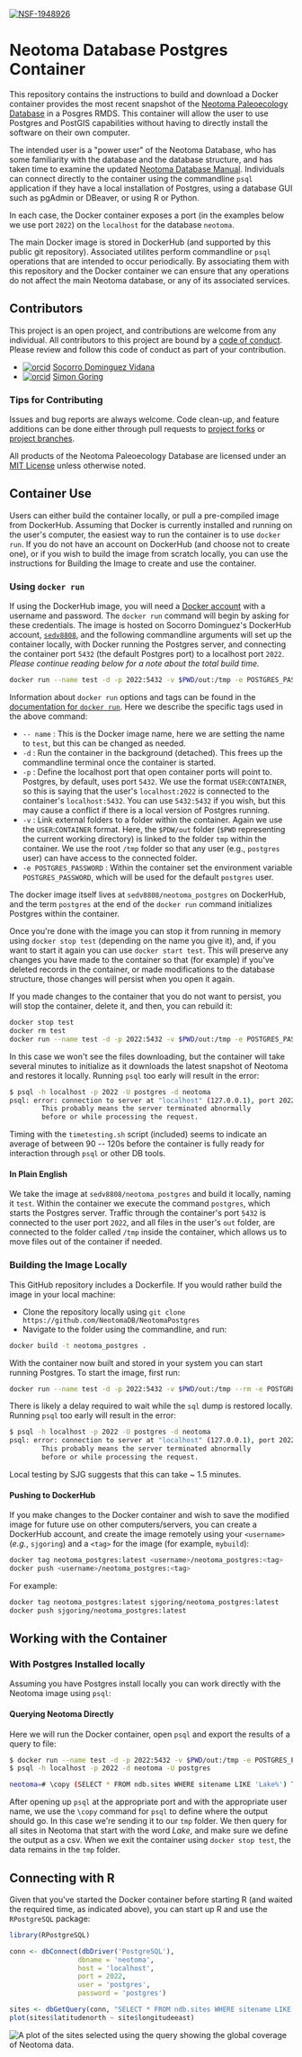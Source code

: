[![NSF-1948926](https://img.shields.io/badge/NSF-1948926-blue.svg)](https://nsf.gov/awardsearch/showAward?AWD_ID=1948926)

# Neotoma Database Postgres Container

This repository contains the instructions to build and download a Docker container provides the most recent snapshot of the [Neotoma Paleoecology Database](https://neotomadb.org) in a Posgres RMDS. This container will allow the user to use Postgres and PostGIS capabilities without having to directly install the software on their own computer.

The intended user is a "power user" of the Neotoma Database, who has some familiarity with the database and the database structure, and has taken time to examine the updated [Neotoma Database Manual](). Individuals can connect directly to the container using the commandline `psql` application if they have a local installation of Postgres, using a database GUI such as pgAdmin or DBeaver, or using R or Python.

In each case, the Docker container exposes a port (in the examples below we use port `2022`) on the `localhost` for the database `neotoma`.

The main Docker image is stored in DockerHub (and supported by this public git repository). Associated utilites perform commandline or `psql` operations that are intended to occur periodically. By associating them with this repository and the Docker container we can ensure that any operations do not affect the main Neotoma database, or any of its associated services.

## Contributors

This project is an open project, and contributions are welcome from any individual.  All contributors to this project are bound by a [code of conduct](CODE_OF_CONDUCT.md).  Please review and follow this code of conduct as part of your contribution.

* [![orcid](https://img.shields.io/badge/orcid-0000--0002--7926--4935-brightgreen.svg)](https://orcid.org/0000-0002-7926-4935) [Socorro Dominguez Vidana](https://sedv8808.github.io/)
* [![orcid](https://img.shields.io/badge/orcid-0000--0002--2700--4605-brightgreen.svg)](https://orcid.org/0000-0002-2700-4605) [Simon Goring](http://goring.org)

### Tips for Contributing

Issues and bug reports are always welcome.  Code clean-up, and feature additions can be done either through pull requests to [project forks](https://github.com/NeotomaDB/neotoma2/network/members) or [project branches](https://github.com/NeotomaDB/neotoma2/branches).

All products of the Neotoma Paleoecology Database are licensed under an [MIT License](LICENSE) unless otherwise noted.

## Container Use

Users can either build the container locally, or pull a pre-compiled image from DockerHub.  Assuming that Docker is currently installed and running on the user's computer, the easiest way to run the container is to use `docker run`. If you do not have an account on DockerHub (and choose not to create one), or if you wish to build the image from scratch locally, you can use the instructions for Building the Image to create and use the container.

### Using `docker run`

If using the DockerHub image, you will need a [Docker account](https://hub.docker.com/) with a username and password.  The `docker run` command will begin by asking for these credentials. The image is hosted on Socorro Dominguez's DockerHub account, [`sedv8808`](https://hub.docker.com/u/sedv8808), and the following commandline arguments will set up the container locally, with Docker running the Postgres server, and connecting the container port `5432` (the default Postgres port) to a localhost port `2022`. *Please continue reading below for a note about the total build time.*

```bash
docker run --name test -d -p 2022:5432 -v $PWD/out:/tmp -e POSTGRES_PASSWORD=postgres sedv8808/neotoma_postgres postgres
```

Information about `docker run` options and tags can be found in the [documentation for `docker run`](https://docs.docker.com/engine/reference/commandline/run/). Here we describe the specific tags used in the above command:

* `-- name` : This is the Docker image name, here we are setting the name to `test`, but this can be changed as needed.
* `-d` : Run the container in the background (detached). This frees up the commandline terminal once the container is started.
* `-p` : Define the localhost port that open container ports will point to. Postgres, by default, uses port `5432`. We use the format `USER`:`CONTAINER`, so this is saying that the user's `localhost:2022` is connected to the container's `localhost:5432`.  You can use `5432:5432` if you wish, but this may cause a conflict if there is a local version of Postgres running.
* `-v` : Link external folders to a folder within the container.  Again we use the `USER`:`CONTAINER` format. Here, the `$PDW/out` folder (`$PWD` representing the current working directory) is linked to the folder `tmp` within the container. We use the root `/tmp` folder so that any user (e.g., `postgres` user) can have access to the connected folder.
* `-e POSTGRES_PASSWORD` : Within the container set the environment variable `POSTGRES_PASSWORD`, which will be used for the default `postgres` user.

The docker image itself lives at `sedv8808/neotoma_postgres` on DockerHub, and the term `postgres` at the end of the `docker run` command initializes Postgres within the container.

Once you're done with the image you can stop it from running in memory using `docker stop test` (depending on the name you give it), and, if you want to start it again you can use `docker start test`.  This will preserve any changes you have made to the container so that (for example) if you've deleted records in the container, or made modifications to the database structure, those changes will persist when you open it again.

If you made changes to the container that you do not want to persist, you will stop the container, delete it, and then, you can rebuild it:

```bash
docker stop test
docker rm test
docker run --name test -d -p 2022:5432 -v $PWD/out:/tmp -e POSTGRES_PASSWORD=postgres sedv8808/neotoma_postgres postgres
```

In this case we won't see the files downloading, but the container will take several minutes to initialize as it downloads the latest snapshot of Neotoma and restores it locally. Running `psql` too early will result in the error:

```bash
$ psql -h localhost -p 2022 -U postgres -d neotoma
psql: error: connection to server at "localhost" (127.0.0.1), port 2022 failed: server closed the connection unexpectedly
        This probably means the server terminated abnormally
        before or while processing the request.
```

Timing with the `timetesting.sh` script (included) seems to indicate an average of between 90 -- 120s before the container is fully ready for interaction through `psql` or other DB tools.

#### In Plain English

We take the image at `sedv8808/neotoma_postgres` and build it locally, naming it `test`. Within the container we execute the command `postgres`, which starts the Postgres server. Traffic through the container's port `5432` is connected to the user port `2022`, and all files in the user's `out` folder, are connected to the folder called `/tmp` inside the container, which allows us to move files out of the container if needed.

### Building the Image Locally

This GitHub repository includes a Dockerfile. If you would rather build the image in your local machine:

* Clone the repository locally using `git clone https://github.com/NeotomaDB/NeotomaPostgres`
* Navigate to the folder using the commandline, and run:

```bash
docker build -t neotoma_postgres .
```

With the container now built and stored in your system you can start running Postgres. To start the image, first run:

```bash
docker run --name test -d -p 2022:5432 -v $PWD/out:/tmp --rm -e POSTGRES_PASSWORD=postgres neotoma_postgres postgres
```

There is likely a delay required to wait while the `sql` dump is restored locally. Running `psql` too early will result in the error:

```bash
$ psql -h localhost -p 2022 -U postgres -d neotoma
psql: error: connection to server at "localhost" (127.0.0.1), port 2022 failed: server closed the connection unexpectedly
        This probably means the server terminated abnormally
        before or while processing the request.
```

Local testing by SJG suggests that this can take ~ 1.5 minutes.

#### Pushing to DockerHub

If you make changes to the Docker container and wish to save the modified image for future use on other computers/servers, you can create a DockerHub account, and create the image remotely using your `<username>` (*e.g.*, `sjgoring`) and a `<tag>` for the image (for example, `mybuild`):

```bash
docker tag neotoma_postgres:latest <username>/neotoma_postgres:<tag>
docker push <username>/neotoma_postgres:<tag>
```

For example:

```bash
docker tag neotoma_postgres:latest sjgoring/neotoma_postgres:latest
docker push sjgoring/neotoma_postgres:latest
```

## Working with the Container

### With Postgres Installed locally

Assuming you have Postgres install locally you can work directly with the Neotoma image using `psql`:

#### Querying Neotoma Directly

Here we will run the Docker container, open `psql` and export the results of a query to file:

```bash
$ docker run --name test -d -p 2022:5432 -v $PWD/out:/tmp -e POSTGRES_PASSWORD=postgres sedv8808/neotoma_postgres postgres
$ psql -h localhost -p 2022 -d neotoma -U postgres

neotoma=# \copy (SELECT * FROM ndb.sites WHERE sitename LIKE 'Lake%') TO '/tmp/lakesofneotoma.csv' csv;
```

After opening up `psql` at the appropriate port and with the appropriate user name, we use the `\copy` command for `psql` to define where the output should go.  In this case we're sending it to our `tmp` folder.  We then query for all sites in Neotoma that start with the word *Lake*, and make sure we define the output as a csv. When we exit the container using `docker stop test`, the data remains in the `tmp` folder.

## Connecting with R

Given that you've started the Docker container before starting R (and waited the required time, as indicated above), you can start up R and use the `RPostgreSQL` package:

```R
library(RPostgreSQL)

conn <- dbConnect(dbDriver('PostgreSQL'), 
                 dbname = 'neotoma',
                 host = 'localhost', 
                 port = 2022,
                 user = 'postgres', 
                 password = 'postgres')

sites <- dbGetQuery(conn, "SELECT * FROM ndb.sites WHERE sitename LIKE 'Lake%'")
plot(sites$latitudenorth ~ site$longitudeeast)
```

![A plot of the sites selected using the query showing the global coverage of Neotoma data.](img/neotomasiteimages.png)
